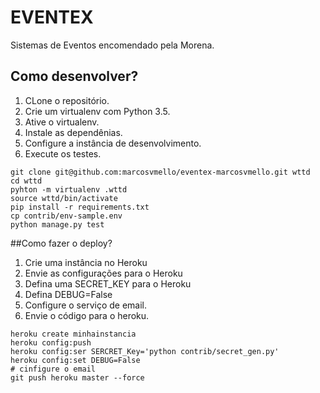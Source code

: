 # EVENTEX

Sistemas de Eventos encomendado pela Morena.

## Como desenvolver?

1. CLone o repositório.
2. Crie um virtualenv com Python 3.5.
3. Ative o virtualenv.
4. Instale as dependênias.
5. Configure a instância de desenvolvimento.
6. Execute os testes.


```console
git clone git@github.com:marcosvmello/eventex-marcosvmello.git wttd
cd wttd
pyhton -m virtualenv .wttd
source wttd/bin/activate
pip install -r requirements.txt
cp contrib/env-sample.env
python manage.py test
```

##Como fazer o deploy?

1. Crie uma instância no Heroku
2. Envie as configurações para o Heroku
3. Defina uma SECRET_KEY para o Heroku
4. Defina DEBUG=False
5. Configure o serviço de email.
6. Envie o código para o heroku.

```console
heroku create minhainstancia
heroku config:push
heroku config:ser SERCRET_Key='python contrib/secret_gen.py'
heroku config:set DEBUG=False
# cinfigure o email
git push heroku master --force
```